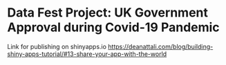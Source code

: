 # Data Fest Project: UK Government Approval during Covid-19 Pandemic

Link for publishing on shinyapps.io
https://deanattali.com/blog/building-shiny-apps-tutorial/#13-share-your-app-with-the-world